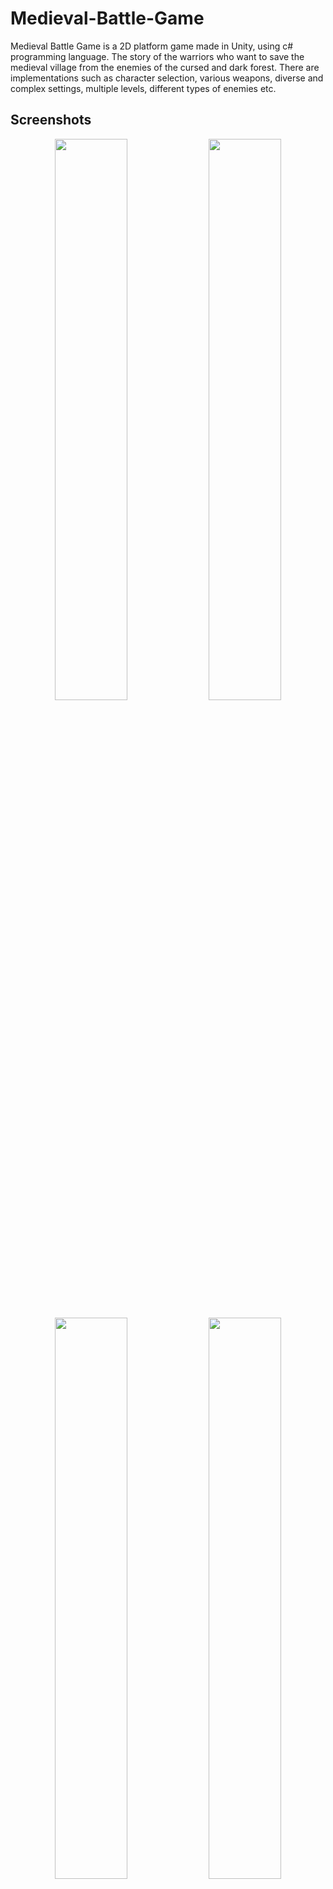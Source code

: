 # Medieval-Battle-Game

Medieval Battle Game is a 2D platform game made in Unity, using c# programming language. The story of the warriors who want to save the medieval village from the enemies of the cursed and dark forest. There are implementations such as character selection, various weapons, diverse and complex settings, multiple levels, different types of enemies etc.


## Screenshots

<p align="center">
  <img src="https://github.com/BetinaCojan/Medieval-Battle-Game/assets/33146527/e597b217-1b86-4573-b0b4-8f8688c8a8f2" width="48%"/>
  <img src="https://github.com/BetinaCojan/Medieval-Battle-Game/assets/33146527/6ad367a1-2714-4234-a86a-603269f334b9" width="48%"/>
</p>

<p align="center">
  <img src="https://github.com/BetinaCojan/Medieval-Battle-Game/assets/33146527/5f65ae65-f234-4c82-b9fa-72f003638960" width="48%"/>
  <img src="https://github.com/BetinaCojan/Medieval-Battle-Game/assets/33146527/f148190e-7fcc-4d47-bbd1-ea41afc54681" width="48%"/>
</p>

<p align="center">
  <img src="https://github.com/BetinaCojan/Medieval-Battle-Game/assets/33146527/4aedd599-cab7-4c5f-b459-0ee2d327f83d" width="48%"/>
  <img src="https://github.com/BetinaCojan/Medieval-Battle-Game/assets/33146527/d4ba5627-2a7f-4724-884e-c9e524929854" width="48%"/>
</p>




    @Credits: 
    (audio and graphic resources are taken from)
    
      freesound.org
      freepik.com
      craftpix.net
      flaticon.com
